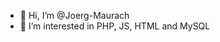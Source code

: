- 👋 Hi, I’m @Joerg-Maurach
- 👀 I’m interested in PHP, JS, HTML and MySQL
<!---
- 🌱 I’m currently learning ...
- 💞️ I’m looking to collaborate on ...
- 📫 How to reach me ...
--->
<!---
Joerg-Maurach/Joerg-Maurach is a ✨ special ✨ repository because its `README.md` (this file) appears on your GitHub profile.
You can click the Preview link to take a look at your changes.
--->
